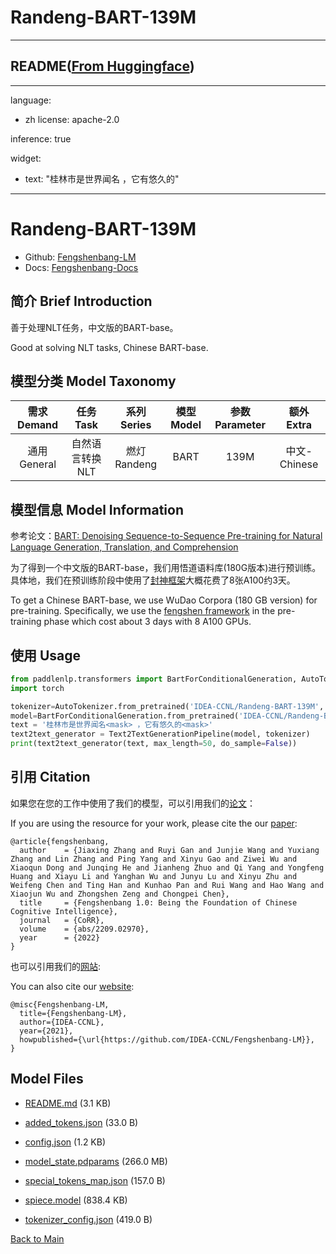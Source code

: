 
# Randeng-BART-139M
---


## README([From Huggingface](https://huggingface.co/IDEA-CCNL/Randeng-BART-139M))

---
language: 
  - zh
license: apache-2.0

inference: true

widget:
- text: "桂林市是世界闻名<mask> ，它有悠久的<mask>"

---

# Randeng-BART-139M

- Github: [Fengshenbang-LM](https://github.com/IDEA-CCNL/Fengshenbang-LM)
- Docs: [Fengshenbang-Docs](https://fengshenbang-doc.readthedocs.io/)

## 简介 Brief Introduction

善于处理NLT任务，中文版的BART-base。

Good at solving NLT tasks, Chinese BART-base.

## 模型分类 Model Taxonomy

|  需求 Demand  | 任务 Task       | 系列 Series      | 模型 Model    | 参数 Parameter | 额外 Extra |
|  :----:  | :----:  | :----:  | :----:  | :----:  | :----:  |
| 通用 General | 自然语言转换 NLT | 燃灯 Randeng | BART |      139M      |     中文-Chinese    |

## 模型信息 Model Information

参考论文：[BART: Denoising Sequence-to-Sequence Pre-training for Natural Language Generation, Translation, and Comprehension](https://arxiv.org/pdf/1910.13461.pdf)

为了得到一个中文版的BART-base，我们用悟道语料库(180G版本)进行预训练。具体地，我们在预训练阶段中使用了[封神框架](https://github.com/IDEA-CCNL/Fengshenbang-LM/tree/main/fengshen)大概花费了8张A100约3天。

To get a Chinese BART-base, we use WuDao Corpora (180 GB version) for pre-training. Specifically, we use the [fengshen framework](https://github.com/IDEA-CCNL/Fengshenbang-LM/tree/main/fengshen) in the pre-training phase which cost about 3 days with 8 A100 GPUs.

## 使用 Usage

```python
from paddlenlp.transformers import BartForConditionalGeneration, AutoTokenizer, Text2TextGenerationPipeline
import torch

tokenizer=AutoTokenizer.from_pretrained('IDEA-CCNL/Randeng-BART-139M', use_fast=false)
model=BartForConditionalGeneration.from_pretrained('IDEA-CCNL/Randeng-BART-139M')
text = '桂林市是世界闻名<mask> ，它有悠久的<mask>'
text2text_generator = Text2TextGenerationPipeline(model, tokenizer)
print(text2text_generator(text, max_length=50, do_sample=False))
```

## 引用 Citation

如果您在您的工作中使用了我们的模型，可以引用我们的[论文](https://arxiv.org/abs/2209.02970)：

If you are using the resource for your work, please cite the our [paper](https://arxiv.org/abs/2209.02970):

```text
@article{fengshenbang,
  author    = {Jiaxing Zhang and Ruyi Gan and Junjie Wang and Yuxiang Zhang and Lin Zhang and Ping Yang and Xinyu Gao and Ziwei Wu and Xiaoqun Dong and Junqing He and Jianheng Zhuo and Qi Yang and Yongfeng Huang and Xiayu Li and Yanghan Wu and Junyu Lu and Xinyu Zhu and Weifeng Chen and Ting Han and Kunhao Pan and Rui Wang and Hao Wang and Xiaojun Wu and Zhongshen Zeng and Chongpei Chen},
  title     = {Fengshenbang 1.0: Being the Foundation of Chinese Cognitive Intelligence},
  journal   = {CoRR},
  volume    = {abs/2209.02970},
  year      = {2022}
}
```

也可以引用我们的[网站](https://github.com/IDEA-CCNL/Fengshenbang-LM/):

You can also cite our [website](https://github.com/IDEA-CCNL/Fengshenbang-LM/):

```text
@misc{Fengshenbang-LM,
  title={Fengshenbang-LM},
  author={IDEA-CCNL},
  year={2021},
  howpublished={\url{https://github.com/IDEA-CCNL/Fengshenbang-LM}},
}
```




## Model Files

- [README.md](https://paddlenlp.bj.bcebos.com/models/community/IDEA-CCNL/Randeng-BART-139M/README.md) (3.1 KB)

- [added_tokens.json](https://paddlenlp.bj.bcebos.com/models/community/IDEA-CCNL/Randeng-BART-139M/added_tokens.json) (33.0 B)

- [config.json](https://paddlenlp.bj.bcebos.com/models/community/IDEA-CCNL/Randeng-BART-139M/config.json) (1.2 KB)

- [model_state.pdparams](https://paddlenlp.bj.bcebos.com/models/community/IDEA-CCNL/Randeng-BART-139M/model_state.pdparams) (266.0 MB)

- [special_tokens_map.json](https://paddlenlp.bj.bcebos.com/models/community/IDEA-CCNL/Randeng-BART-139M/special_tokens_map.json) (157.0 B)

- [spiece.model](https://paddlenlp.bj.bcebos.com/models/community/IDEA-CCNL/Randeng-BART-139M/spiece.model) (838.4 KB)

- [tokenizer_config.json](https://paddlenlp.bj.bcebos.com/models/community/IDEA-CCNL/Randeng-BART-139M/tokenizer_config.json) (419.0 B)


[Back to Main](../../)